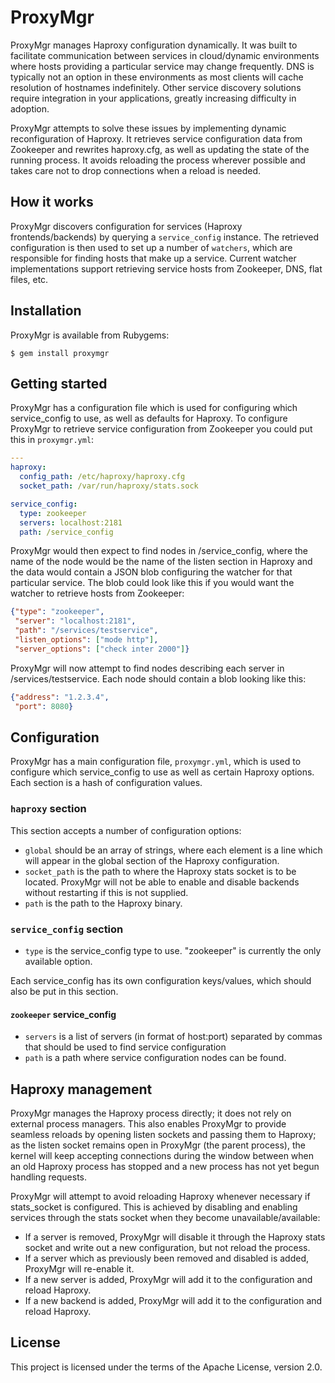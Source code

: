 # ProxyMgr

ProxyMgr manages Haproxy configuration dynamically. It was built to facilitate communication between services
in cloud/dynamic environments where hosts providing a particular service may change frequently. DNS is typically
not an option in these environments as most clients will cache resolution of hostnames indefinitely. Other service
discovery solutions require integration in your applications, greatly increasing difficulty in adoption.

ProxyMgr attempts to solve these issues by implementing dynamic reconfiguration of Haproxy. It retrieves service configuration
data from Zookeeper and rewrites haproxy.cfg, as well as updating the state of the running process. It avoids reloading
the process wherever possible and takes care not to drop connections when a reload is needed.

## How it works

ProxyMgr discovers configuration for services (Haproxy frontends/backends) by querying a `service_config` instance. The retrieved
configuration is then used to set up a number of `watchers`, which are responsible for finding hosts that make up a service. Current
watcher implementations support retrieving service hosts from Zookeeper, DNS, flat files, etc.

## Installation

ProxyMgr is available from Rubygems:

```shell
$ gem install proxymgr
```

## Getting started

ProxyMgr has a configuration file which is used for configuring which service_config to use, as well as defaults for Haproxy. To configure
ProxyMgr to retrieve service configuration from Zookeeper you could put this in `proxymgr.yml`:

```yaml
---
haproxy:
  config_path: /etc/haproxy/haproxy.cfg
  socket_path: /var/run/haproxy/stats.sock

service_config:
  type: zookeeper
  servers: localhost:2181
  path: /service_config
```

ProxyMgr would then expect to find nodes in /service_config, where the name of the node would be the name of the listen section in Haproxy
and the data would contain a JSON blob configuring the watcher for that particular service. The blob could look like this if you would want the
watcher to retrieve hosts from Zookeeper:

```json
{"type": "zookeeper",
 "server": "localhost:2181",
 "path": "/services/testservice",
 "listen_options": ["mode http"],
 "server_options": ["check inter 2000"]}
```

ProxyMgr will now attempt to find nodes describing each server in /services/testservice. Each node should contain a blob looking like this:

```json
{"address": "1.2.3.4",
 "port": 8080}
```

## Configuration

ProxyMgr has a main configuration file, `proxymgr.yml`, which is used to configure which service_config to use as well as
certain Haproxy options. Each section is a hash of configuration values.

### `haproxy` section ###

This section accepts a number of configuration options:

* `global` should be an array of strings, where each element is a line which will appear in the global section of the Haproxy configuration.
* `socket_path` is the path to where the Haproxy stats socket is to be located. ProxyMgr will not be able to enable and disable backends without restarting if this is not supplied.
* `path` is the path to the Haproxy binary.

### `service_config` section ###

* `type` is the service_config type to use. "zookeeper" is currently the only available option.

Each service_config has its own configuration keys/values, which should also be put in this section.

#### `zookeeper` service_config ####

* `servers` is a list of servers (in format of host:port) separated by commas that should be used to find service configuration
* `path` is a path where service configuration nodes can be found.

## Haproxy management

ProxyMgr manages the Haproxy process directly; it does not rely on external process managers. This also enables ProxyMgr to provide seamless
reloads by opening listen sockets and passing them to Haproxy; as the listen socket remains open in ProxyMgr (the parent process), the kernel
will keep accepting connections during the window between when an old Haproxy process has stopped and a new process has not yet begun handling
requests.

ProxyMgr will attempt to avoid reloading Haproxy whenever necessary if stats_socket is configured. This is achieved by disabling and enabling
services through the stats socket when they become unavailable/available:

* If a server is removed, ProxyMgr will disable it through the Haproxy stats socket and write out a new configuration, but not reload the process.
* If a server which as previously been removed and disabled is added, ProxyMgr will re-enable it.
* If a new server is added, ProxyMgr will add it to the configuration and reload Haproxy.
* If a new backend is added, ProxyMgr will add it to the configuration and reload Haproxy.

## License

This project is licensed under the terms of the Apache License, version 2.0.
